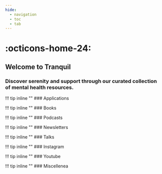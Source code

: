```yaml
---
hide:
  - navigation
  - toc
  - tab
---
```

# :octicons-home-24:
## Welcome to Tranquil
### Discover serenity and support through our curated collection of mental health resources. 

!!! tip inline ""
    ### Applications

!!! tip inline ""
    ### Books

!!! tip inline ""
    ### Podcasts

!!! tip inline ""
    ### Newsletters

!!! tip inline ""
    ### Talks

!!! tip inline ""
    ### Instagram

!!! tip inline ""
    ### Youtube

!!! tip inline ""
    ### Miscellenea

